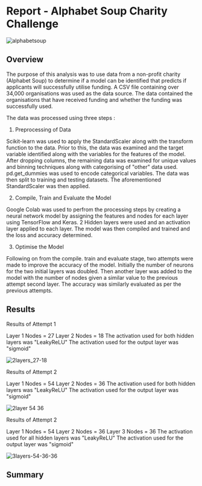 # Report - Alphabet Soup Charity Challenge

![alphabetsoup](https://user-images.githubusercontent.com/113118793/227778678-e482347e-1112-4ade-a6c7-a66d5c6f6510.jpg)


## Overview
The purpose of this analysis was to use data from a non-profit charity (Alphabet Soup) to determine if a model can be identified that predicts if applicants will successfully utilise funding.
A CSV file containing over 34,000 organisations was used as the data source. The data contained the organisations that have received funding and whether the funding was successfully used. 

The data was processed using three steps :

1. Preprocessing of Data

Scikit-learn was used to apply the StandardScaler along with the transform function to the data. Prior to this, the data was examined and the target variable identified along with the variables for the features of the model. After dropping columns, the remaining data was examined for unique values and binning techniques along with categorising of "other" data used. pd.get_dummies was used to encode categorical variables.
The data was then split to training and testing datasets. The aforementioned StandardScaler was then applied.


2. Compile, Train and Evaluate the Model

Google Colab was used to perfrom the processing steps by creating a neural network model by assigning the features and nodes for each layer using TensorFlow and Keras. 
2 Hidden layers were used and an activation layer applied to each layer. The model was then compiled and trained and the loss and accuracy determined.


3. Optimise the Model

Following on from the compile. train and evaluate stage, two attempts were made to improve the accuracy of the model. Initially the number of neurons for the two initial layers was doubled. Then another layer was added to the model with the number of nodes given a similar value to the previous attempt second layer. The accuracy was similarly evaluated as per the previous attempts.


## Results

Results of Attempt 1

Layer 1 Nodes = 27
Layer 2 Nodes = 18
The activation used for both hidden layers was "LeakyReLU"
The activation used for the output layer was "sigmoid"

![2layers_27-18](https://user-images.githubusercontent.com/113118793/227781221-b65eec26-5fdb-4c6d-a5d7-5eefafc76bd5.jpg)


Results of Attempt 2

Layer 1 Nodes = 54
Layer 2 Nodes = 36
The activation used for both hidden layers was "LeakyReLU"
The activation used for the output layer was "sigmoid"

![2layer 54 36](https://user-images.githubusercontent.com/113118793/227781527-f9c08523-ebfd-4d49-b5a2-75ac4d35c682.jpg)


Results of Attempt 2

Layer 1 Nodes = 54
Layer 2 Nodes = 36
Layer 3 Nodes = 36
The activation used for all hidden layers was "LeakyReLU"
The activation used for the output layer was "sigmoid"

![3layers-54-36-36](https://user-images.githubusercontent.com/113118793/227781548-4043dc82-7e5e-411d-b933-75234e6d3209.jpg)



## Summary





